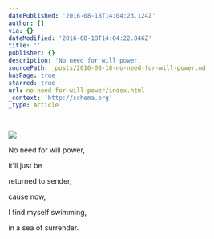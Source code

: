 ```yaml
---
datePublished: '2016-08-18T14:04:23.124Z'
author: []
via: {}
dateModified: '2016-08-18T14:04:22.846Z'
title: ''
publisher: {}
description: 'No need for will power,'
sourcePath: _posts/2016-08-18-no-need-for-will-power.md
hasPage: true
starred: true
url: no-need-for-will-power/index.html
_context: 'http://schema.org'
_type: Article

---
```

![](https://imgflo.herokuapp.com/graph/vahj1ThiexotieMo/ef7eb31b5030138b2456fe9ae8683691/croprotate.jpg?cropheight=3022&cropwidth=2013&degrees=0&input=https%3A%2F%2Fthe-grid-user-content.s3-us-west-2.amazonaws.com%2F023c45d0-4a80-444e-a98e-620733f7c996.jpg&x=0&y=0)

No need for will power,

it'll just be

returned to sender,

cause now,

I find myself swimming,

in a sea of surrender.